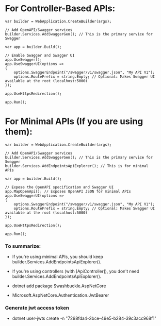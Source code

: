 # For Controller-Based APIs:
```
var builder = WebApplication.CreateBuilder(args);

// Add OpenAPI/Swagger services
builder.Services.AddSwaggerGen(); // This is the primary service for Swagger

var app = builder.Build();

// Enable Swagger and Swagger UI
app.UseSwagger();
app.UseSwaggerUI(options =>
{
    options.SwaggerEndpoint("/swagger/v1/swagger.json", "My API V1");
    options.RoutePrefix = string.Empty; // Optional: Makes Swagger UI available at the root (localhost:5000)
});

app.UseHttpsRedirection();

app.Run();

```

# For Minimal APIs (If you are using them):
```
var builder = WebApplication.CreateBuilder(args);

// Add OpenAPI/Swagger services
builder.Services.AddSwaggerGen(); // This is the primary service for Swagger
builder.Services.AddEndpointsApiExplorer(); // This is for minimal APIs

var app = builder.Build();

// Expose the OpenAPI specification and Swagger UI
app.MapOpenApi(); // Exposes OpenAPI JSON for minimal APIs
app.UseSwaggerUI(options =>
{
    options.SwaggerEndpoint("/swagger/v1/swagger.json", "My API V1");
    options.RoutePrefix = string.Empty; // Optional: Makes Swagger UI available at the root (localhost:5000)
});

app.UseHttpsRedirection();

app.Run();
```

### To summarize:
- If you're using minimal APIs, you should keep builder.Services.AddEndpointsApiExplorer().
- If you're using controllers (with [ApiController]), you don't need builder.Services.AddEndpointsApiExplorer().


- dotnet add package Swashbuckle.AspNetCore
- Microsoft.AspNetCore.Authentication.JwtBearer

### Generate jwt access token

- dotnet user-jwts create -n "7298fda4-2bce-49e5-b284-39c3acc968f1"